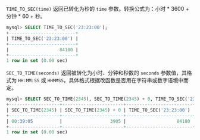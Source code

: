 `TIME_TO_SEC(time)` 返回已转化为秒的 `time` 参数。转换公式为：小时 * 3600 + 分钟 * 60 + 秒。

```sql
mysql> SELECT TIME_TO_SEC('23:23:00');
+-------------------------+
| TIME_TO_SEC('23:23:00') |
+-------------------------+
|                   84180 |
+-------------------------+
1 row in set (0.00 sec)
```

`SEC_TO_TIME(seconds)` 返回被转化为小时、分钟和秒数的 `seconds` 参数值，其格式为 `HH:MM:SS` 或 `HHMMSS`，具体格式根据改函数是否用在字符串或数字语境中而定。

```sql
mysql> SELECT SEC_TO_TIME(2345), SEC_TO_TIME(2345) + 0, TIME_TO_SEC('23:23:00'), SEC_TO_TIME(84180);
+-------------------+-----------------------+-------------------------+--------------------+
| SEC_TO_TIME(2345) | SEC_TO_TIME(2345) + 0 | TIME_TO_SEC('23:23:00') | SEC_TO_TIME(84180) |
+-------------------+-----------------------+-------------------------+--------------------+
| 00:39:05          |                  3905 |                   84180 | 23:23:00           |
+-------------------+-----------------------+-------------------------+--------------------+
1 row in set (0.00 sec)
```

